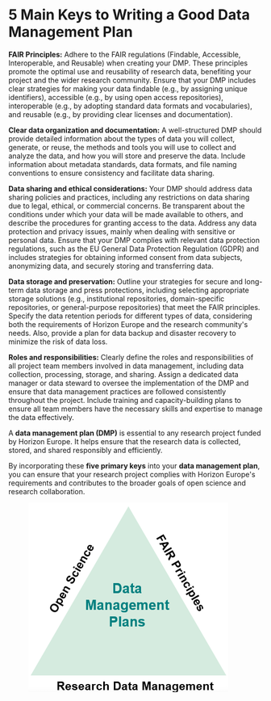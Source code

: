 # 5 Main Keys to Writing a Good Data Management Plan

**FAIR Principles:** Adhere to the FAIR regulations (Findable, Accessible, Interoperable, and Reusable) when creating your DMP. These principles promote the optimal use and reusability of research data, benefiting your project and the wider research community. Ensure that your DMP includes clear strategies for making your data findable (e.g., by assigning unique identifiers), accessible (e.g., by using open access repositories), interoperable (e.g., by adopting standard data formats and vocabularies), and reusable (e.g., by providing clear licenses and documentation).

**Clear data organization and documentation:** A well-structured DMP should provide detailed information about the types of data you will collect, generate, or reuse, the methods and tools you will use to collect and analyze the data, and how you will store and preserve the data. Include information about metadata standards, data formats, and file naming conventions to ensure consistency and facilitate data sharing.

**Data sharing and ethical considerations:** Your DMP should address data sharing policies and practices, including any restrictions on data sharing due to legal, ethical, or commercial concerns. Be transparent about the conditions under which your data will be made available to others, and describe the procedures for granting access to the data. Address any data protection and privacy issues, mainly when dealing with sensitive or personal data. Ensure that your DMP complies with relevant data protection regulations, such as the EU General Data Protection Regulation (GDPR) and includes strategies for obtaining informed consent from data subjects, anonymizing data, and securely storing and transferring data.

**Data storage and preservation:** Outline your strategies for secure and long-term data storage and press protections, including selecting appropriate storage solutions (e.g., institutional repositories, domain-specific repositories, or general-purpose repositories) that meet the FAIR principles. Specify the data retention periods for different types of data, considering both the requirements of Horizon Europe and the research community's needs. Also, provide a plan for data backup and disaster recovery to minimize the risk of data loss.

**Roles and responsibilities:** Clearly define the roles and responsibilities of all project team members involved in data management, including data collection, processing, storage, and sharing. Assign a dedicated data manager or data steward to oversee the implementation of the DMP and ensure that data management practices are followed consistently throughout the project. Include training and capacity-building plans to ensure all team members have the necessary skills and expertise to manage the data effectively.

A **data management plan (DMP)** is essential to any research project funded by Horizon Europe. It helps ensure that the research data is collected, stored, and shared responsibly and efficiently.

By incorporating these **five primary keys** into your **data management plan**, you can ensure that your research project complies with Horizon Europe's requirements and contributes to the broader goals of open science and research collaboration.

<figure><img src="../../../.gitbook/assets/image (7).png" alt=""><figcaption></figcaption></figure>
